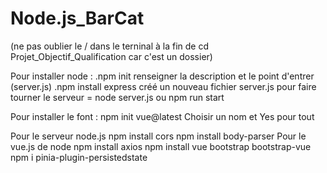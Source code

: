 # Node.js_BarCat

(ne pas oublier le / dans le terninal à la fin de cd Projet_Objectif_Qualification car c'est un dossier)

Pour installer node :
.npm init
renseigner la description et le point d'entrer (server.js) 
.npm install express
créé un nouveau fichier server.js 
pour faire tourner le serveur = node server.js ou npm run start


Pour installer le font : 
npm init vue@latest
Choisir un nom et Yes pour tout


Pour le serveur node.js
npm install cors
npm install body-parser
Pour le vue.js de node
npm install axios
npm install vue bootstrap bootstrap-vue
npm i pinia-plugin-persistedstate




